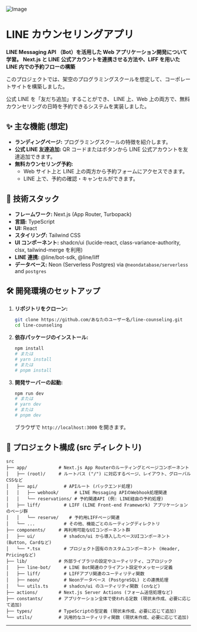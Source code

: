 ![Image](https://github.com/user-attachments/assets/86678826-668d-437b-b5e6-0efff253dd6b)
# LINE カウンセリングアプリ

**LINE Messaging API （Bot）を活用した Web アプリケーション開発について学習。**
**Next.js と LINE 公式アカウントを連携させる方法や、LIFF を用いた LINE 内での予約フローの構築**

このプロジェクトでは、架空のプログラミングスクールを想定して、コーポレートサイトを構築しました。

公式 LINE を「友だち追加」することができ、
LINE 上、Web 上の両方で、無料カウンセリングの日時を予約できるシステムを実装しました。

## ✨ 主な機能 (想定)
- **ランディングページ:** プログラミングスクールの特徴を紹介します。
- **公式 LINE 友達追加:** QR コードまたはボタンから LINE 公式アカウントを友達追加できます。
- **無料カウンセリング予約:**
  - Web サイト上と LINE 上の両方から予約フォームにアクセスできます。
  - LINE 上で、予約の確認・キャンセルができます。

## 🚀 技術スタック

- **フレームワーク:** Next.js (App Router, Turbopack)
- **言語:** TypeScript
- **UI:** React
- **スタイリング:** Tailwind CSS
- **UI コンポーネント:** shadcn/ui (lucide-react, class-variance-authority, clsx, tailwind-merge を利用)
- **LINE 連携:** @line/bot-sdk, @line/liff
- **データベース:** Neon (Serverless Postgres) via `@neondatabase/serverless` and `postgres`

## 🛠️ 開発環境のセットアップ

1. **リポジトリをクローン:**
   ```bash
   git clone https://github.com/あなたのユーザー名/line-counseling.git
   cd line-counseling
   ```
2. **依存パッケージのインストール:**
   ```bash
   npm install
   # または
   # yarn install
   # または
   # pnpm install
   ```
3. **開発サーバーの起動:**
   ```bash
   npm run dev
   # または
   # yarn dev
   # または
   # pnpm dev
   ```
   ブラウザで `http://localhost:3000` を開きます。

## 📁 プロジェクト構成 (src ディレクトリ)

```
src
├── app/            # Next.js App Routerのルーティングとページコンポーネント
│   ├── (root)/     # ルートパス ("/") に対応するページ、レイアウト、グローバルCSSなど
│   ├── api/          # APIルート (バックエンド処理)
│   │   ├── webhook/      # LINE Messaging APIのWebhook処理関連
│   │   └── reservations/ # 予約関連API (例: LINE経由の予約処理)
│   ├── liff/         # LIFF (LINE Front-end Framework) アプリケーションのページ群
│   │   └── reserve/    # 予約用LIFFページ関連
│   └── ...           # その他、機能ごとのルーティングディレクトリ
├── components/     # 再利用可能なUIコンポーネント群
│   ├── ui/           # shadcn/ui から導入したベースUIコンポーネント (Button, Cardなど)
│   └── *.tsx         # プロジェクト固有のカスタムコンポーネント (Header, Pricingなど)
├── lib/            # 外部ライブラリの設定やユーティリティ、コアロジック
│   ├── line-bot/     # LINE Bot関連のクライアント設定やメッセージ定義
│   ├── liff/         # LIFFアプリ関連のユーティリティ関数
│   ├── neon/         # Neonデータベース (PostgreSQL) との連携処理
│   └── utils.ts      # shadcn/ui のユーティリティ関数 (cnなど)
├── actions/        # Next.js Server Actions (フォーム送信処理など)
├── constants/      # アプリケーション全体で使われる定数 (現状未作成、必要に応じて追加)
├── types/          # TypeScriptの型定義 (現状未作成、必要に応じて追加)
└── utils/          # 汎用的なユーティリティ関数 (現状未作成、必要に応じて追加)
```

---
